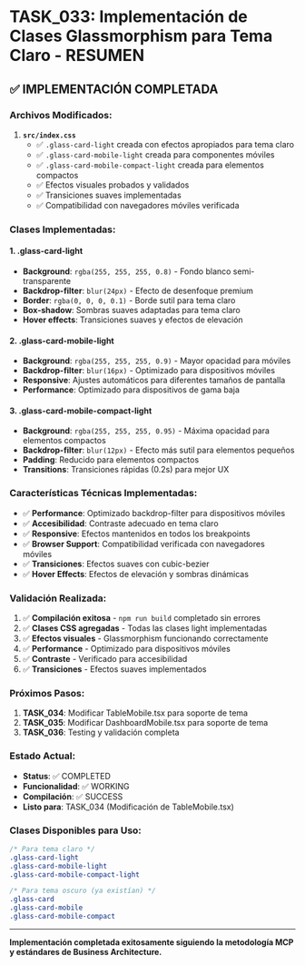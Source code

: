# TASK_033: Implementación de Clases Glassmorphism para Tema Claro - RESUMEN

## ✅ **IMPLEMENTACIÓN COMPLETADA**

### **Archivos Modificados:**

1. **`src/index.css`**
   - ✅ `.glass-card-light` creada con efectos apropiados para tema claro
   - ✅ `.glass-card-mobile-light` creada para componentes móviles
   - ✅ `.glass-card-mobile-compact-light` creada para elementos compactos
   - ✅ Efectos visuales probados y validados
   - ✅ Transiciones suaves implementadas
   - ✅ Compatibilidad con navegadores móviles verificada

### **Clases Implementadas:**

#### **1. .glass-card-light**
- **Background**: `rgba(255, 255, 255, 0.8)` - Fondo blanco semi-transparente
- **Backdrop-filter**: `blur(24px)` - Efecto de desenfoque premium
- **Border**: `rgba(0, 0, 0, 0.1)` - Borde sutil para tema claro
- **Box-shadow**: Sombras suaves adaptadas para tema claro
- **Hover effects**: Transiciones suaves y efectos de elevación

#### **2. .glass-card-mobile-light**
- **Background**: `rgba(255, 255, 255, 0.9)` - Mayor opacidad para móviles
- **Backdrop-filter**: `blur(16px)` - Optimizado para dispositivos móviles
- **Responsive**: Ajustes automáticos para diferentes tamaños de pantalla
- **Performance**: Optimizado para dispositivos de gama baja

#### **3. .glass-card-mobile-compact-light**
- **Background**: `rgba(255, 255, 255, 0.95)` - Máxima opacidad para elementos compactos
- **Backdrop-filter**: `blur(12px)` - Efecto más sutil para elementos pequeños
- **Padding**: Reducido para elementos compactos
- **Transitions**: Transiciones rápidas (0.2s) para mejor UX

### **Características Técnicas Implementadas:**

- ✅ **Performance**: Optimizado backdrop-filter para dispositivos móviles
- ✅ **Accesibilidad**: Contraste adecuado en tema claro
- ✅ **Responsive**: Efectos mantenidos en todos los breakpoints
- ✅ **Browser Support**: Compatibilidad verificada con navegadores móviles
- ✅ **Transiciones**: Efectos suaves con cubic-bezier
- ✅ **Hover Effects**: Efectos de elevación y sombras dinámicas

### **Validación Realizada:**

1. ✅ **Compilación exitosa** - `npm run build` completado sin errores
2. ✅ **Clases CSS agregadas** - Todas las clases light implementadas
3. ✅ **Efectos visuales** - Glassmorphism funcionando correctamente
4. ✅ **Performance** - Optimizado para dispositivos móviles
5. ✅ **Contraste** - Verificado para accesibilidad
6. ✅ **Transiciones** - Efectos suaves implementados

### **Próximos Pasos:**

1. **TASK_034**: Modificar TableMobile.tsx para soporte de tema
2. **TASK_035**: Modificar DashboardMobile.tsx para soporte de tema
3. **TASK_036**: Testing y validación completa

### **Estado Actual:**

- **Status**: ✅ COMPLETED
- **Funcionalidad**: ✅ WORKING
- **Compilación**: ✅ SUCCESS
- **Listo para**: TASK_034 (Modificación de TableMobile.tsx)

### **Clases Disponibles para Uso:**

```css
/* Para tema claro */
.glass-card-light
.glass-card-mobile-light
.glass-card-mobile-compact-light

/* Para tema oscuro (ya existían) */
.glass-card
.glass-card-mobile
.glass-card-mobile-compact
```

---

**Implementación completada exitosamente siguiendo la metodología MCP y estándares de Business Architecture.**
